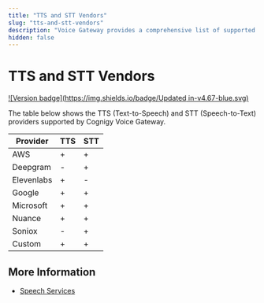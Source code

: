 ```yaml
---
title: "TTS and STT Vendors"
slug: "tts-and-stt-vendors"
description: "Voice Gateway provides a comprehensive list of supported TTS (Text-to-Speech) and STT (Speech-to-Text) providers, including Microsoft, AWS, Google, Nuance, Soniox, and Custom options. Explore the available integration options for an enhanced voice experience."
hidden: false
---
```


# TTS and STT Vendors

[![Version badge](https://img.shields.io/badge/Updated in-v4.67-blue.svg)](../../release-notes/4.67.md)

The table below shows the TTS (Text-to-Speech) and STT (Speech-to-Text) providers supported by Cognigy Voice Gateway.

| Provider  | TTS | STT |
|-----------|-----|-----|
| AWS       | +   | +   |
| Deepgram  | -   | +   |
| Elevenlabs| +   | -   |
| Google    | +   | +   |
| Microsoft | +   | +   |
| Nuance    | +   | +   |
| Soniox    | -   | +   |
| Custom    | +   | +   |

## More Information

- [Speech Services](../webapp/speech-services.md)